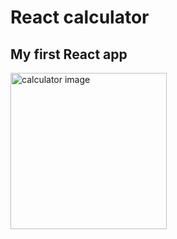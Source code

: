 # React calculator

## My first React app

<img src="https://i.ibb.co/bB1bTSR/calc.png" alt="calculator image" width="250"/>
